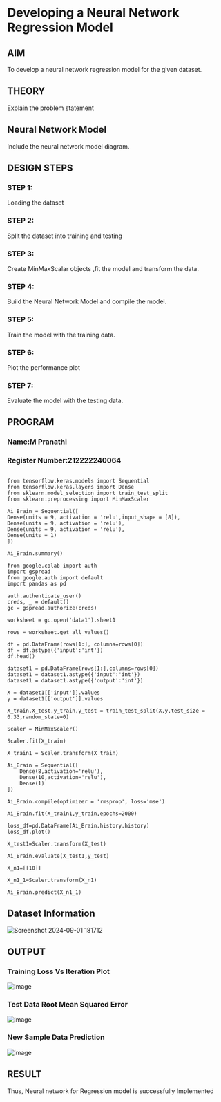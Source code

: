 # Developing a Neural Network Regression Model

## AIM

To develop a neural network regression model for the given dataset.

## THEORY

Explain the problem statement

## Neural Network Model

Include the neural network model diagram.

## DESIGN STEPS

### STEP 1:

Loading the dataset

### STEP 2:

Split the dataset into training and testing

### STEP 3:

Create MinMaxScalar objects ,fit the model and transform the data.

### STEP 4:

Build the Neural Network Model and compile the model.

### STEP 5:

Train the model with the training data.

### STEP 6:

Plot the performance plot

### STEP 7:

Evaluate the model with the testing data.

## PROGRAM
### Name:M Pranathi
### Register Number:212222240064
```

from tensorflow.keras.models import Sequential
from tensorflow.keras.layers import Dense
from sklearn.model_selection import train_test_split
from sklearn.preprocessing import MinMaxScaler

Ai_Brain = Sequential([
Dense(units = 9, activation = 'relu',input_shape = [8]),
Dense(units = 9, activation = 'relu'),
Dense(units = 9, activation = 'relu'),
Dense(units = 1)
])

Ai_Brain.summary()

from google.colab import auth
import gspread
from google.auth import default
import pandas as pd

auth.authenticate_user()
creds, _ = default()
gc = gspread.authorize(creds)

worksheet = gc.open('data1').sheet1

rows = worksheet.get_all_values()

df = pd.DataFrame(rows[1:], columns=rows[0])
df = df.astype({'input':'int'})
df.head()

dataset1 = pd.DataFrame(rows[1:],columns=rows[0])
dataset1 = dataset1.astype({'input':'int'})
dataset1 = dataset1.astype({'output':'int'})

X = dataset1[['input']].values
y = dataset1[['output']].values

X_train,X_test,y_train,y_test = train_test_split(X,y,test_size = 0.33,random_state=0)

Scaler = MinMaxScaler()

Scaler.fit(X_train)

X_train1 = Scaler.transform(X_train)

Ai_Brain = Sequential([
    Dense(8,activation='relu'),
    Dense(10,activation='relu'),
    Dense(1)
])

Ai_Brain.compile(optimizer = 'rmsprop', loss='mse')

Ai_Brain.fit(X_train1,y_train,epochs=2000)

loss_df=pd.DataFrame(Ai_Brain.history.history)
loss_df.plot()

X_test1=Scaler.transform(X_test)

Ai_Brain.evaluate(X_test1,y_test)

X_n1=[[10]]

X_n1_1=Scaler.transform(X_n1)

Ai_Brain.predict(X_n1_1)

```
## Dataset Information

![Screenshot 2024-09-01 181712](https://github.com/user-attachments/assets/5414be99-4671-46a6-bc31-466bc1bcaf84)


## OUTPUT

### Training Loss Vs Iteration Plot

![image](https://github.com/user-attachments/assets/dbe52a19-b867-4d20-8752-e4d3a0bb5c8d)


### Test Data Root Mean Squared Error

![image](https://github.com/user-attachments/assets/dc767f7a-bdc2-4d98-8d08-bd64d70f8cbe)


### New Sample Data Prediction

![image](https://github.com/user-attachments/assets/f43571f8-a110-417f-9d7d-747527cdc1f1)


## RESULT

Thus, Neural network for Regression model is successfully Implemented
